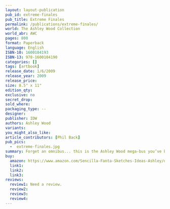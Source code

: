 ```yaml
---
layout: layout-publication
pub_id: extreme-finales
pub_title: Extreme Finales
permalink: /publications/extreme-finales/
world: The Ashley Wood Collection
world_abr: AWC
pages: 800
format: Paperback
language: English
ISBN-10: 1600104193
ISBN-13: 978-1600104190
categories: []
tags: [artbook]
release_date: 1/6/2009
release_year: 2009
release_price: 
size: 8.5" x 11"
edition_qty:
exclusive: no
secret_drop:
sold_where: 
packaging_type: --
designer: 
publisher: IDW
authors: Ashley Wood
variants:
you_might_also_like: 
article_contributors: [Phil Back]
pub_pics: 
  -  extreme-finales.jpg
summary: Forget an omnibus... this is the Ashley Wood mega-bus you’ve been waiting for! Collecting the out-of-print Grande Finale and Sencilla Finale, which are comprised of long-sold-out works such as Uno Fanta, Dos Fanta, Tres Fanta, Sencilla Fanta, and even Grande Fanta in one deluxe hardcover volume, this is more Wood than you can find anywhere, for almost any price! Includes 60 bonus pages of art, too! - From Amazon
buy:
  amazon: https://www.amazon.com/Sencilla-Fanta-Sketches-Ideas-Ashley/dp/1932382976/ref=sr_1_13
  link1: 
  link2: 
  link3: 
reviews:
  review1: Need a review.
  review2:
  review3:
  review4:
---
```

<!-- <p></p> -->